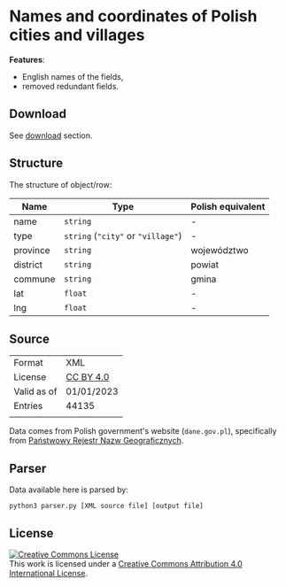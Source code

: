 # Names and coordinates of Polish cities and villages

**Features**:
- English names of the fields,
- removed redundant fields.

## Download

See [download]() section.

## Structure
The structure of object/row:

| Name     | Type                               | Polish equivalent |
|----------|------------------------------------|-------------------|
| name     | `string`                           | -                 |
| type     | `string` (`"city"` or `"village"`) | -                 |
| province | `string`                           | województwo       |
| district | `string`                           | powiat            |
| commune  | `string`                           | gmina             |
| lat      | `float`                            | -                 |
| lng      | `float`                            | -                 |

## Source

|             |                                                                    |
|-------------|--------------------------------------------------------------------|
| Format      | XML                                                                |
| License     | [CC BY 4.0](https://creativecommons.org/licenses/by/4.0/legalcode) |
| Valid as of | 01/01/2023                                                         |
| Entries     | 44135                                                              |
|             |                                                                    |

Data comes from Polish government's website (`dane.gov.pl`), specifically from [Państwowy Rejestr Nazw Geograficznych](https://dane.gov.pl/pl/dataset/780,panstwowy-rejestr-nazw-geograficznych-prng/resource/26774/table).

## Parser

Data available here is parsed by:

```shell
python3 parser.py [XML source file] [output file] 
```


## License 

<a rel="license" href="http://creativecommons.org/licenses/by/4.0/"><img alt="Creative Commons License" style="border-width:0" src="https://i.creativecommons.org/l/by/4.0/88x31.png" /></a><br />This work is licensed under a <a rel="license" href="http://creativecommons.org/licenses/by/4.0/">Creative Commons Attribution 4.0 International License</a>.
